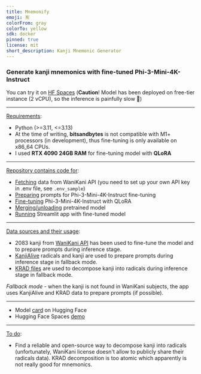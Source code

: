 ```yaml
---
title: Mnemonify
emoji: 🈶
colorFrom: gray
colorTo: yellow
sdk: docker
pinned: true
license: mit
short_description: Kanji Mnemonic Generator
---
```


### Generate kanji mnemonics with fine-tuned Phi-3-Mini-4K-Instruct

You can try it on [HF Spaces](https://huggingface.co/spaces/elna4os/mnemonify) (**Caution**! Model has been deployed on free-tier instance (2 vCPU), so the inference is painfully slow 🙂)

---

<ins>Requirements</ins>:

- Python (>=3.11, <=3.13)
- At the time of writing, **bitsandbytes** is not compatible with M1+ processors (in development), thus fine-tuning is only available on x86_64 CPUs.
- I used **RTX 4090 24GB RAM** for fine-tuning model with **QLoRA**

---

<ins>Repository contains code for</ins>:

- [Fetching](scripts/fetch_wanikani.py) data from WaniKani API (you need to set up your own API key in .env file, see `.env_sample`)
- [Preparing](scripts/prepare_prompts.py) prompts for Phi-3-Mini-4K-Instruct fine-tuning
- [Fine-tuning](scripts/train_phi3_mini_4k.py) Phi-3-Mini-4K-Instruct with QLoRA
- [Merging/unloading](scripts/merge_unload.py) pretrained model
- [Running](app.py) Streamlit app with fine-tuned model

---

<ins>Data sources and their usage</ins>:

- 2083 kanji from [WaniKani API](https://docs.api.wanikani.com/20170710/#introduction) has been used to fine-tune the model and to prepare prompts during inference stage.
- [KanjiAlive](https://github.com/kanjialive/kanji-data-media) radicals and kanji are used to prepare prompts during inference stage in fallback mode.
- [KRAD files](https://www.edrdg.org/krad/kradinf.html) are used to decompose kanji into radicals during inference stage in fallback mode.

_Fallback mode_ - when the kanji is not found in WaniKani subjects, the app uses KanjiAlive and KRAD data to prepare prompts (if possible).

---

- Model [card](https://huggingface.co/elna4os/mnemonify) on Hugging Face
- Hugging Face Spaces [demo](https://huggingface.co/spaces/elna4os/mnemonify)

---

<ins>To do</ins>:

- Find a reliable and open-source way to decompose kanji into radicals (unfortunately, WaniKani license doesn't allow to publicly share their radicals data). KRAD decomposition is too atomic which apparently is not really good for mnemonics.
